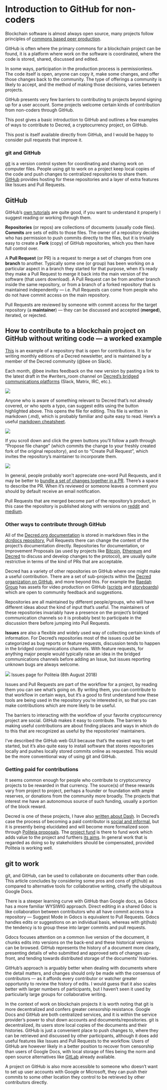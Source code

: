 # Introduction to GitHub for non-coders 

Blockchain software is almost always open source, many projects follow
principles of [commons based peer
production](https://en.wikipedia.org/wiki/Commons-based_peer_production). 

GitHub is often where the primary commons for a blockchain project can be found,
it is a platform where work on the software is coordinated, where the code is
stored, shared, discussed and edited.

In some ways, participation in the production process is permissionless. The
code itself is open, anyone can copy it, make some changes, and offer those
changes back to the community. The type of offerings a community is likely to
accept, and the method of making those decisions, varies between projects.

GitHub presents very few barriers to contributing to projects beyond signing up
for a user account. Some projects welcome certain kinds of contribution from
non-coders through GitHub.

This post gives a basic introduction to GitHub and outlines a few examples of
ways to contribute to Decred, a cryptocurrency project, on GitHub.

This post is itself available directly from GitHub, and I would be happy to
consider pull requests that improve it.

### git and GitHub

[git](https://en.wikipedia.org/wiki/Git) is a version control system for
coordinating and sharing work on computer files. People using git to work on a
project keep local copies of the code and push changes to centralized
repositories to share them. [GitHub](http://github.com) provides hosting for
these repositories and a layer of extra features like Issues and Pull Requests. 

## GitHub

GitHub’s [own tutorials](https://guides.github.com/activities/hello-world/) are
quite good, if you want to understand it properly I suggest reading or working
through them. 

**Repositories** (or repos) are collections of documents (usually code files).
**Commits** are sets of edits to those files. The owner of a repository decides
who has permission to push commits directly to the files, but it is trivially
easy to create a **Fork** (copy) of GitHub repositories, which you then have
full control over.

A **Pull Request** (or PR) is a request to merge a set of changes from one
**branch** to another. Typically some one (or group) has been working on a
particular aspect in a branch they started for that purpose, when it’s ready
they make a Pull Request to merge it back into the main version of the software
(that users download). A Pull Request can be from another branch inside the same
repository, or from a branch of a forked repository that is maintained
independently — i.e. Pull Requests can come from people who do not have commit
access on the main repository. 

Pull Requests are reviewed by someone with commit access for the target
repository (a **maintainer**) — they can be discussed and accepted (**merged**),
iterated, or rejected.

## How to contribute to a blockchain project on GitHub without writing code — a worked example

[This](https://github.com/xaur/decred-news/) is an example of a repository that
is open for contributions. It is for writing monthly editions of a Decred
newsletter, and is maintained by a member of the Decred community (@bee on
Slack).

Each month, @bee invites feedback on the new version by pasting a link to the
latest draft in the #writers_room channel on [Decred’s bridged communications
platforms](https://decred.org/community/) (Slack, Matrix, IRC, etc.).

![](https://cdn-images-1.medium.com/max/1000/1*qAy5MyOgvJfEkxC3AZZHdw.png)

Anyone who is aware of something relevant to Decred that’s not already covered,
or who spots a typo, can suggest edits using the button highlighted above. This
opens the file for editing. This file is written in markdown (.md), which is
probably familiar and quite easy to read. Here’s a useful [markdown
cheatsheet](https://github.com/adam-p/markdown-here/wiki/Markdown-Cheatsheet).

![](https://cdn-images-1.medium.com/max/1000/1*UgBAtoU0-XGZwJ0Sys53Qg.png)

If you scroll down and click the green buttons you’ll follow a path through
“Propose file change” (which commits the change to your freshly created fork of
the original repository), and on to “Create Pull Request”, which invites the
repository’s maintainer to incorporate them.

![](https://cdn-images-1.medium.com/max/1000/1*KVQtlAQfFaS7Z55eD8mvjw.png)

In general, people probably won’t appreciate one-word Pull Requests, and it may
be better to [bundle a set of changes together in a
PR](https://github.com/xaur/decred-news/pull/29). There’s a space to describe
the PR. When it’s reviewed or someone leaves a comment you should by default
receive an email notification.

Pull Requests that are merged become part of the repository’s product, in this
case the repository is published along with versions on
[reddit](https://old.reddit.com/r/decred/comments/8woriv/decred_journal_june_2018/)
and [medium](https://medium.com/decred/decred-journal-june-2018-b489ccb83b12).

### Other ways to contribute through GitHub

All of the [Decred.org documentation](https://docs.decred.org/) is stored in
markdown files in the [dcrdocs
repository](https://github.com/decred/dcrdocs/tree/master/docs), Pull Requests
there can change the content of the project’s documentation directly.
Repositories for documentation, or Improvement Proposals (as used by projects
like [Bitcoin](https://github.com/bitcoin/bips),
[Ethereum](https://github.com/ethereum/EIPs) and
[Decred](https://github.com/decred/dcps) to discuss and develop changes to the
protocol), are usually quite restrictive in terms of the kind of PRs that are
acceptable.

Decred has a variety of other repositories on GitHub where one might make a
useful contribution. There are a set of sub-projects within the [Decred
organization on GitHub](https://github.com/decred), and more beyond this. For
example the [Raedah Group](https://github.com/raedahgroup) has assets for video
production on GitHub
([scripts](https://github.com/raedahgroup/video-production/blob/master/decredPoS/decredPoS_script.md)
and
[storyboards](https://github.com/raedahgroup/video-production/blob/master/decredPoS/decredPoS_storyboard.md))
which are open to community feedback and suggestions.

Repositories are all maintained by different people/groups, who will have
different ideas about the kind of input that’s useful. The maintainers of these
repositories invariably have a presence on the project’s bridged communication
channels so it is probably best to participate in the discussion there before
jumping into Pull Requests. 

**Issues** are also a flexible and widely used way of collecting certain kinds
of information. For Decred’s repositories most of the issues could be
categorized as bug reports or feature requests, discussion tends to happen in
the bridged communications channels. With feature requests, for anything major
people would typically raise an idea in the bridged communications channels
before adding an Issue, but issues reporting unknown bugs are always welcome. 

![](https://cdn-images-1.medium.com/max/1000/1*8nwyThlx0osSRt5Q82j_Mw.png)
<span class="figcaption_hack">Issues page for Politeia (8th August 2018)</span>

Issues and Pull Requests are part of the workflow for a project, by reading them
you can see what’s going on. By writing them, you can contribute to that
workflow in certain ways, but it’s a good to first understand how these tools
are being used in the repository you’re interested in, so that you can make
contributions which are more likely to be useful.

The barriers to interacting with the workflow of your favorite cryptocurrency
project are social. GitHub makes it easy to contribute. The barriers to making
useful contributions are about finding places and ways in which do to this that
are recognized as useful by the repositories’ maintainers.

I’ve described the GitHub web GUI because that’s the easiest way to get started,
but it’s also quite easy to install software that stores repositories locally
and pushes locally stored commits online as requested. This would be the more
conventional way of using git and GitHub.

### Getting paid for contributions

It seems common enough for people who contribute to cryptocurrency projects to
be rewarded in that currency. The source(s) of these rewards vary from project
to project, perhaps a founder or foundation with ample reserves, or donations
from the community more broadly. The projects that interest me have an
autonomous source of such funding, usually a portion of the block reward.

Decred is one of these projects, I have also [written about
Dash](https://medium.com/@richardred/observations-of-the-dash-treasury-dao-c94231b2b5c4).
In Decred’s case the process of becoming a paid contributor is [social and
informal](https://medium.com/decred/how-to-get-hired-as-a-decred-contractor-e1435842df10),
but it is presently being elucidated and will become more formalized soon
through [Politeia proposals](http://proposals.decred.org). The [project
fund](https://explorer.dcrdata.org/address/Dcur2mcGjmENx4DhNqDctW5wJCVyT3Qeqkx)
is there to fund work which adds value to the project and furthers [its
aims](https://github.com/decred/dcrdocs/blob/master/docs/getting-started/constitution.md).
In general work that is regarded as doing so by stakeholders should be
compensated, provided Politeia is working well.

## git to work

git, and GitHub, can be used to collaborate on documents other than code. This
article concludes by considering some pros and cons of git(hub) as compared to
alternative tools for collaborative writing, chiefly the ubiquitous Google Docs.

There is a steeper learning curve with GitHub than Google docs, as Gdocs has a
more familiar WYSIWIG  approach. Direct editing in a shared Gdoc is like
collaboration between contributors who all have commit access to a repository —
Suggest Mode in Gdocs is equivalent to Pull Requests. Gdocs handles edits or
suggestions on an individual basis, whereas with git(hub) the tendency is to
group these into larger commits and pull requests. 

Gdocs focuses attention on a common live version of the document, it chunks
edits into versions on the back-end and these historical versions can be
browsed. GitHub represents the history of a document more clearly, presenting
details of who submitted and approved sets of changes up-front, and tending
towards distributed storage of the documents’ histories.

GitHub’s approach is arguably better when dealing with documents where the
detail matters, and changes should only be made with the consensus of
contributors — as it affords every contributor or watcher greater opportunity to
review the history of edits. I would guess that it also scales better with
larger numbers of participants, but I haven’t seen it used by particularly large
groups for collaborative writing.

In the context of work on blockchain projects it is worth noting that git is
more decentralized and confers greater censorship resistance. Google Docs and
GitHub are both centralized services, and it is within the service provider’s
power to shut down accounts and documents/repositories. git is decentralized,
its users store local copies of the documents and their histories. GitHub is
just a convenient place to push changes to, where they can be retrieved and
discussed by other participants, although it does add useful features like
Issues and Pull Requests to the workflow. Users of GitHub are however likely in
a better position to recover from censorship than users of Google Docs, with
local storage of files being the norm and open source alternatives like
[GitLab](https://about.gitlab.com/) already available. 

A project on GitHub is also more accessible to someone who doesn’t want to set
up user accounts with Google or Microsoft, they can push their commits to some
other location they control to be retrieved by other contributors directly.
